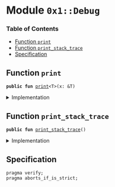 
<a name="0x1_Debug"></a>

# Module `0x1::Debug`

### Table of Contents

-  [Function `print`](#0x1_Debug_print)
-  [Function `print_stack_trace`](#0x1_Debug_print_stack_trace)
-  [Specification](#0x1_Debug_Specification)



<a name="0x1_Debug_print"></a>

## Function `print`



<pre><code><b>public</b> <b>fun</b> <a href="#0x1_Debug_print">print</a>&lt;T&gt;(x: &T)
</code></pre>



<details>
<summary>Implementation</summary>


<pre><code><b>native</b> <b>public</b> <b>fun</b> <a href="#0x1_Debug_print">print</a>&lt;T&gt;(x: &T);
</code></pre>



</details>

<a name="0x1_Debug_print_stack_trace"></a>

## Function `print_stack_trace`



<pre><code><b>public</b> <b>fun</b> <a href="#0x1_Debug_print_stack_trace">print_stack_trace</a>()
</code></pre>



<details>
<summary>Implementation</summary>


<pre><code><b>native</b> <b>public</b> <b>fun</b> <a href="#0x1_Debug_print_stack_trace">print_stack_trace</a>();
</code></pre>



</details>

<a name="0x1_Debug_Specification"></a>

## Specification



<pre><code>pragma verify;
pragma aborts_if_is_strict;
</code></pre>
